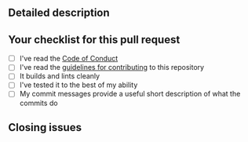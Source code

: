 <!-- Filling this template is mandatory -->

## Detailed description

<!--
Explain the **details** for making this change.
* Is a new feature implemented?
* What existing problem(s) does the pull request solve?
* How does the pull request solve these problems?
Please provide enough information so that others can review your pull request.
Information embedded in the description part of the commits doesn't count.
-->

## Your checklist for this pull request

* [ ] I've read the [Code of Conduct](https://github.com/mangrove-lang/mangrove-vscode/blob/main/CODE_OF_CONDUCT.md)
* [ ] I've read the [guidelines for contributing](https://github.com/mangrove-lang/mangrove-vscode/blob/main/CONTRIBUTING.md) to this repository
* [ ] It builds and lints cleanly
* [ ] I've tested it to the best of my ability
* [ ] My commit messages provide a useful short description of what the commits do

## Closing issues

<!-- put "fixes #XXXX" here to auto-close the issue(s) that your PR fixes (if any). -->
